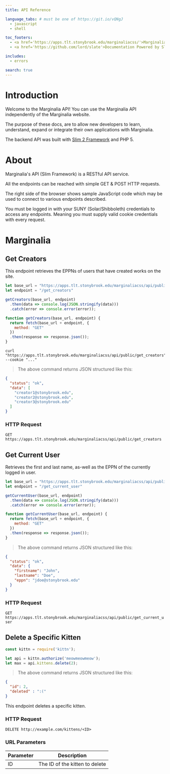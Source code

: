 ```yaml
---
title: API Reference

language_tabs: # must be one of https://git.io/vQNgJ
  - javascript
  - shell

toc_footers:
  - <a href='https://apps.tlt.stonybrook.edu/marginaliacss/'>Marginalia Full Site</a>
  - <a href='https://github.com/lord/slate'>Documentation Powered by Slate</a>

includes:
  - errors

search: true
---
```


# Introduction

Welcome to the Marginalia API! You can use the Marginalia API independently of the Marginalia website.

The purpose of these docs, are to allow new developers to learn, understand, expand or integrate their own applications with Marginalia.

The backend API was built with <a href='https://docs.slimframework.com/'>Slim 2 Framework</a> and PHP 5.

# About

Marginalia's API (Slim Framework) is a RESTful API service.

All the endpoints can be reached with simple GET & POST HTTP requests.

The right side of the browser shows sample JavaScript code which may be used to connect to various endpoints described.

<aside class="notice">
You must be logged in with your SUNY (Solar/Shibboleth) credentials to access any endpoints. Meaning you must supply valid cookie credentials with every request.
</aside>



# Marginalia

## Get Creators

This endpoint retrieves the EPPNs of users that have created works on the site.

```javascript
let base_url = "https://apps.tlt.stonybrook.edu/marginaliacss/api/public";
let endpoint = "/get_creators"

getCreators(base_url, endpoint)
  .then(data => console.log(JSON.stringify(data)))
  .catch(error => console.error(error));

function getCreators(base_url, endpoint) {
  return fetch(base_url + endpoint, {
    method: "GET"
  })
  .then(response => response.json());
}
```

```shell
curl "https://apps.tlt.stonybrook.edu/marginaliacss/api/public/get_creators"
--cookie "..."
```

> The above command returns JSON structured like this:

```json
{
  "status": "ok",
  "data": [
    "creator1@stonybrook.edu",
    "creator2@stonybrook.edu",
    "creator3@stonybrook.edu"
  ]
}
```

### HTTP Request

`GET https://apps.tlt.stonybrook.edu/marginaliacss/api/public/get_creators`

## Get Current User

Retrieves the first and last name, as-well as the EPPN of the currently logged in user.

```javascript
let base_url = "https://apps.tlt.stonybrook.edu/marginaliacss/api/public";
let endpoint = "/get_current_user"

getCurrentUser(base_url, endpoint)
  .then(data => console.log(JSON.stringify(data)))
  .catch(error => console.error(error));

function getCurrentUser(base_url, endpoint) {
  return fetch(base_url + endpoint, {
    method: "GET"
  })
  .then(response => response.json());
}
```

> The above command returns JSON structured like this:

```json
{
  "status": "ok",
  "data": {
    "firstname": "John",
    "lastname": "Doe",
    "eppn": "jdoe@stonybrook.edu"
  }
}
```

### HTTP Request

`GET https://apps.tlt.stonybrook.edu/marginaliacss/api/public/get_current_user`

## Delete a Specific Kitten


```javascript
const kittn = require('kittn');

let api = kittn.authorize('meowmeowmeow');
let max = api.kittens.delete(2);
```

> The above command returns JSON structured like this:

```json
{
  "id": 2,
  "deleted" : ":("
}
```

This endpoint deletes a specific kitten.

### HTTP Request

`DELETE http://example.com/kittens/<ID>`

### URL Parameters

Parameter | Description
--------- | -----------
ID | The ID of the kitten to delete
